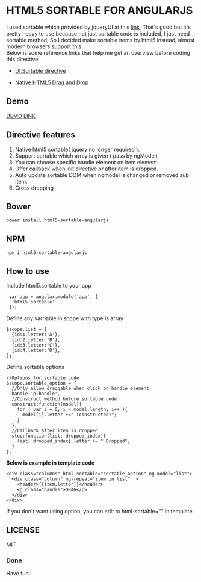 HTML5 SORTABLE FOR ANGULARJS
=============================

I used sortable which provided by jqueryUI at this [link](https://github.com/angular-ui/ui-sortable), That's good but it's pretty heavy to use because not just sortable code is included, I just need sortable method, So I decided make sortable items by html5 instead, almost modern browsers support this.  
Below is some reference links that help me get an overview before coding this directive.  

- [UI.Sortable directive](https://github.com/angular-ui/ui-sortable)

- [Native HTML5 Drag and Drop](http://www.html5rocks.com/en/tutorials/dnd/basics/)

## Demo

[DEMO LINK](http://bachvtuan.github.io/html5-sortable-angularjs/)

## Directive features
1.  Native html5 sortable( jquery no longer required ).
2.  Support sortable which array is given ( pass by ngModel)
3.  You can choose specific handle element on item element.
4.  Offer callback when init directive or after item is dropped.
5.  Auto update sortable DOM when ngmodel is changed or removed sub item.
6.  Cross dropping

## Bower

```
bower install html5-sortable-angularjs
```

## NPM

```
npm i html5-sortable-angularjs
```


## How to use
Include html5.sortable to your app

     var app = angular.module('app', [ 
      'html5.sortable'
     ]);

Define any varriable in scope with type is array

    $scope.list = [
      {id:1,letter:'A'},
      {id:2,letter:'B'},
      {id:3,letter:'C'},
      {id:4,letter:'D'},
    ];
Define sortable options

    //Options for sortable code
    $scope.sortable_option = {
      //Only allow draggable when click on handle element
      handle:'p.handle',
      //Construct method before sortable code
      construct:function(model){
        for ( var i = 0; i < model.length; i++ ){
          model[i].letter +=" (constructed)";
        }
      },
      //Callback after item is dropped
      stop:function(list, dropped_index){
        list[ dropped_index].letter += " Dropped";
      }
    };



**Below is example in template code**

    <div class="columns" html-sortable="sortable_option" ng-model="list">
      <div class="column" ng-repeat="item in list"  >
        <header>{{item.letter}}</header>
        <p class="handle">DRAG</p>
      </div>
    </div>
 
If you don't want using option, you can edit to html-sortable="" in template.

## LICENSE

MIT

### Done
Have fun !
